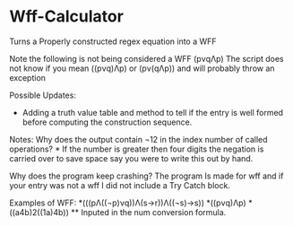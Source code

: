 # Wff-Calculator
Turns a Properly constructed regex equation into a WFF

Note the following is not being considered a WFF
(pνqΛp) 
The script does not know if you mean ((pνq)Λp) or (pν(qΛp)) and will probably throw an exception 


Possible Updates:
* Adding a truth value table and method to tell if the entry is well formed before computing the construction sequence.

Notes:
Why does the output contain ¬12  in the index number of called operations?
    * If the number is greater then four digits the negation is carried over to save space say you were to write this out by hand. 
 
Why does the program keep crashing?
The program Is made for wff and if your entry was not a wff I did not include a Try Catch block. 

Examples of WFF:
*(((pΛ((¬p)νq))Λ(s→r))Λ((¬s)→s))
*((pνq)Λp)
*((a4b)2((1a)4b))  ** Inputed in the num conversion formula. 



